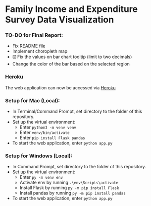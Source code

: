 # Family Income and Expenditure Survey Data Visualization

### TO-DO for Final Report:
- Fix README file
- Implement choropleth map
- ☑️ Fix the values on bar chart tooltip (limit to two decimals)
- Change the color of the bar based on the selected region 

### Heroku
The web application can now be accessed via [Heroku](http://data101-fies.herokuapp.com/)

### Setup for Mac (Local):
- In Terminal/Command Prompt, set directory to the folder of this repository.
- Set up the virtual environment:
  - Enter `python3 -m venv venv`
  - Enter `venv/bin/activate`
  - Enter `pip install Flask pandas`
- To start the web application, enter `python app.py`

### Setup for Windows (Local):
- In Command Prompt, set directory to the folder of this repository.
- Set up the virtual environment:
  - Enter `py -m venv env`
  - Activate env by running `.\env\Scripts\activate`
  - Install Flask by running `py -m pip install Flask`
  - Install pandas by running `py -m pip install pandas`
- To start the web application, enter `python app.py`
